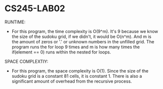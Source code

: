 # CS245-LAB02
RUNTIME:
  - For this program, the time complexity is O(9^m).
  It's 9 because we know the size of the sudoku grid, if we didn't, it would be O(n^m).
  And m is the amount of zeros or '.' or unknown numbers in the unfilled grid.
  The program runs the for loop 9 times and m is how many times the if(element == 0) runs within the nested for loops.
  
SPACE COMPLEXTIY:
  - For this program, the space complexity is O(1).
  Since the size of the sudoku grid is a constant 81 cells, it is constant 1.
  There is also a significant amount of overhead from the recursive process.
